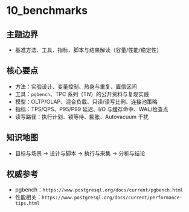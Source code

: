 ﻿# 10_benchmarks

## 主题边界
- 基准方法、工具、指标、脚本与结果解读（容量/性能/稳定性）

## 核心要点
- 方法：实验设计、变量控制、热身与重复、置信区间
- 工具：`pgbench`、TPC 系列（T*N*）的公开资料与复现实践
- 模型：OLTP/OLAP、混合负载、只读/读写比例、连接池策略
- 指标：TPS/QPS、P95/P99 延迟、I/O 与缓存命中、WAL/检查点
- 读写路径：执行计划、锁等待、膨胀、Autovacuum 干扰

## 知识地图
- 目标与场景 → 设计与脚本 → 执行与采集 → 分析与结论

## 权威参考
- pgbench：`https://www.postgresql.org/docs/current/pgbench.html`
- 性能相关：`https://www.postgresql.org/docs/current/performance-tips.html`

